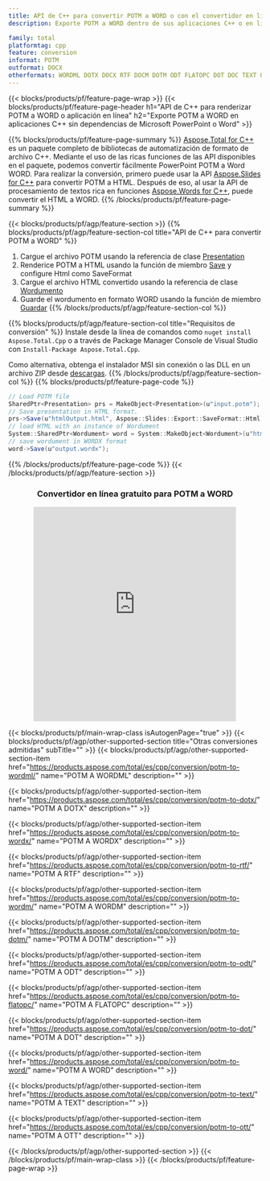 ```yaml
---
title: API de C++ para convertir POTM a WORD o con el convertidor en línea gratuito
description: Exporte POTM a WORD dentro de sus aplicaciones C++ o en línea. Pruebe el convertidor en línea gratuito de POT a CSV rápidamente antes de integrar el código.

family: total
platformtag: cpp
feature: conversion
informat: POTM
outformat: DOCX
otherformats: WORDML DOTX DOCX RTF DOCM DOTM ODT FLATOPC DOT DOC TEXT OTT
---
```

{{< blocks/products/pf/feature-page-wrap >}}
{{< blocks/products/pf/feature-page-header h1="API de C++ para renderizar POTM a WORD o aplicación en línea" h2="Exporte POTM a WORD en aplicaciones C++ sin dependencias de Microsoft PowerPoint o Word" >}}

{{% blocks/products/pf/feature-page-summary %}}
[Aspose.Total for C++](https://products.aspose.com/total/cpp/) es un paquete completo de bibliotecas de automatización de formato de archivo C++. Mediante el uso de las ricas funciones de las API disponibles en el paquete, podemos convertir fácilmente PowerPoint POTM a Word WORD. Para realizar la conversión, primero puede usar la API [Aspose.Slides for C++](https://products.aspose.com/slides/cpp/) para convertir POTM a HTML. Después de eso, al usar la API de procesamiento de textos rica en funciones [Aspose.Words for C++](https://products.aspose.com/words/cpp/), puede convertir el HTML a WORD. 
{{% /blocks/products/pf/feature-page-summary  %}}

{{< blocks/products/pf/agp/feature-section >}}
{{% blocks/products/pf/agp/feature-section-col title="API de C++ para convertir POTM a WORD" %}}
1. Cargue el archivo POTM usando la referencia de clase [Presentation](https://reference.aspose.com/slides/cpp/class/aspose.slides.presentation)
2. Renderice POTM a HTML usando la función de miembro [Save](https://reference.aspose.com/slides/cpp/class/aspose.slides.presentation#afcd59ec697bf05c10f78c3869de2ec9e) y configure Html como SaveFormat
3. Cargue el archivo HTML convertido usando la referencia de clase [Wordumento](https://reference.aspose.com/words/cpp/class/aspose.words.wordument)
4. Guarde el wordumento en formato WORD usando la función de miembro [Guardar](https://reference.aspose.com/words/cpp/class/aspose.words.wordument#save_string)
{{% /blocks/products/pf/agp/feature-section-col %}}

{{% blocks/products/pf/agp/feature-section-col title="Requisitos de conversión" %}}
Instale desde la línea de comandos como ```nuget install Aspose.Total.Cpp``` o a través de Package Manager Console de Visual Studio con ```Install-Package Aspose.Total.Cpp```.

Como alternativa, obtenga el instalador MSI sin conexión o las DLL en un archivo ZIP desde [descargas](https://releases.aspose.com/total/cpp).
{{% /blocks/products/pf/agp/feature-section-col %}}
{{% blocks/products/pf/feature-page-code %}}
```cs
// Load POTM file
SharedPtr<Presentation> prs = MakeObject<Presentation>(u"input.potm");
// Save presentation in HTML format.
prs->Save(u"htmlOutput.html", Aspose::Slides::Export::SaveFormat::Html);
// load HTML with an instance of Wordument
System::SharedPtr<Wordument> word = System::MakeObject<Wordument>(u"htmlOutput.html");
// save wordument in WORDX format
word->Save(u"output.wordx"); 
```

{{% /blocks/products/pf/feature-page-code %}}
{{< /blocks/products/pf/agp/feature-section >}}
<div class="container-fluid agp-content bg-white aboutfile box-1 vh100 section nopbtm">
<div class=container>
<div class=row>
<div class="demobox tc col-md-12 padding-0" align="center">

<h3>Convertidor en línea gratuito para POTM a WORD</h3>

<iframe style="border: none; height: 426px;" scrolling="no" src="https://total-conversion-app-65z5r2lp.qa.k8s.dynabic.com/?to=docx&from=potm" id="child-iframe" width="80%"></iframe>

</div></div>
</div></div>

{{< blocks/products/pf/main-wrap-class isAutogenPage="true" >}}
{{< blocks/products/pf/agp/other-supported-section title="Otras conversiones admitidas" subTitle="" >}}
{{< blocks/products/pf/agp/other-supported-section-item href="https://products.aspose.com/total/es/cpp/conversion/potm-to-wordml/" name="POTM A WORDML" description="" >}}

{{< blocks/products/pf/agp/other-supported-section-item href="https://products.aspose.com/total/es/cpp/conversion/potm-to-dotx/" name="POTM A DOTX" description="" >}}

{{< blocks/products/pf/agp/other-supported-section-item href="https://products.aspose.com/total/es/cpp/conversion/potm-to-wordx/" name="POTM A WORDX" description="" >}}

{{< blocks/products/pf/agp/other-supported-section-item href="https://products.aspose.com/total/es/cpp/conversion/potm-to-rtf/" name="POTM A RTF" description="" >}}

{{< blocks/products/pf/agp/other-supported-section-item href="https://products.aspose.com/total/es/cpp/conversion/potm-to-wordm/" name="POTM A WORDM" description="" >}}

{{< blocks/products/pf/agp/other-supported-section-item href="https://products.aspose.com/total/es/cpp/conversion/potm-to-dotm/" name="POTM A DOTM" description="" >}}

{{< blocks/products/pf/agp/other-supported-section-item href="https://products.aspose.com/total/es/cpp/conversion/potm-to-odt/" name="POTM A ODT" description="" >}}

{{< blocks/products/pf/agp/other-supported-section-item href="https://products.aspose.com/total/es/cpp/conversion/potm-to-flatopc/" name="POTM A FLATOPC" description="" >}}

{{< blocks/products/pf/agp/other-supported-section-item href="https://products.aspose.com/total/es/cpp/conversion/potm-to-dot/" name="POTM A DOT" description="" >}}

{{< blocks/products/pf/agp/other-supported-section-item href="https://products.aspose.com/total/es/cpp/conversion/potm-to-word/" name="POTM A WORD" description="" >}}

{{< blocks/products/pf/agp/other-supported-section-item href="https://products.aspose.com/total/es/cpp/conversion/potm-to-text/" name="POTM A TEXT" description="" >}}

{{< blocks/products/pf/agp/other-supported-section-item href="https://products.aspose.com/total/es/cpp/conversion/potm-to-ott/" name="POTM A OTT" description="" >}}


{{< /blocks/products/pf/agp/other-supported-section >}}
{{< /blocks/products/pf/main-wrap-class >}}
{{< /blocks/products/pf/feature-page-wrap >}}